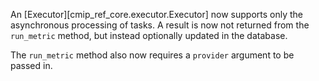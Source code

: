 An [Executor][cmip_ref_core.executor.Executor] now supports only the asynchronous processing of tasks.
A result is now not returned from the `run_metric` method,
but instead optionally updated in the database.

The `run_metric` method also now requires a `provider` argument to be passed in.
